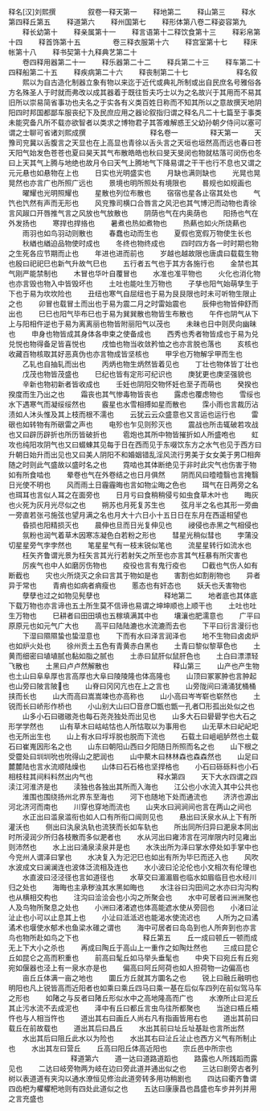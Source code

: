 <!-- { "loadSidebar": true } -->
释名[汉]刘熙撰
　　
　　叙卷一释天第一
　　释地第二
　　释山第三
　　释水第四释丘第五
　　释道第六
　　释州国第七
　　释形体第八卷二释姿容第九
　　释长幼第十
　　释亲属第十一
　　释言语第十二释饮食第十三
　　释彩帛第十四
　　释首饰第十五
　　
　　卷三释衣服第十六
　　释宫室第十七
　　释床帐第十八
　　释书契第十九释典艺第二十
　　		
　　卷四释用器第二十一
　　释乐器第二十二
　　释兵第二十三
　　释车第二十四释船第二十五
　　释疾病第二十六
　　释丧制第二十七
　　
　　
　　释名叙
　　熙以为自古造化制器立象有物以来迄于近代或典礼所制或出自民庶名号雅俗各方名殊圣人于时就而弗改以成其器着于既往哲夫巧士以为之名故兴于其用而不易其旧所以崇易简省事功也夫名之于实各有义类百姓日称而不知其所以之意故撰天地阴阳四时邦国都鄙车服丧纪下及民庶应用之器论叙指归谓之释名凡二十七篇至于事类未能究备凡所不载亦欲智者以类求之博物君子其答难解惑王父幼孙朝夕侍问以塞可谓之士聊可省诸刘熙成撰
　　
　　
　　
　　释名卷一
　　
　　释天第一
　　天豫司兖冀以舌腹言之天显也在上高显也青徐以舌头言之天垣也垣然高而远也春曰苍天阳气始发色苍苍也夏曰昊天其气布散皓皓也秋曰旻天旻闵也物就枯落可闵伤也冬曰上天其气上腾与地绝也故月令曰天气上腾地气下降易谓之干干也行不息也又谓之元元悬也如悬物在上也
　　日实也光明盛实也
　　月缺也满则缺也
　　光晃也晃晃然也亦言广也所照广远也
　　景境也明所照处有境限也
　　晷规也如规画也
　　曜耀也光明照耀也
　　星散也列位布散也
　　宿宿也星各止宿其处也
　　气饩也饩然有声而无形也
　　风兖豫司横口合唇言之风汜也其气博汜而动物也青徐言风踧口开唇推气言之风放也气放散也
　　阴荫也气在内奥荫也
　　阳扬也气在外发扬也
　　寒捍也捍挌也
　　暑煮也热如煮物也
　　热爇也如火所烧爇也
　　雨羽也如鸟羽动则散也
　　春蠢也动而生也
　　夏假也宽假万物使生长也
　　秋緧也緧迫品物使时成也
　　冬终也物终成也
　　四时四方各一时时期也物之生死各应节期而止也
　　年进也进而前也
　　岁越也越故限也唐虞曰载载生物也殷曰祀祀巳也新气升故气巳也
　　五行者五气也于其方各施行也
　　金禁也其气刚严能禁制也
　　木冒也华叶自覆冒也
　　水准也准平物也
　　火化也消化物也亦言毁也物入中皆毁坏也
　　土吐也能吐生万物也
　　子孳也阳气始萌孳生于下也于易为坎坎险也
　　丑纽也寒气自屈纽也于易为艮艮限也时未可听物生限止之也
　　卯冒也载冒土而出也于易为震二月之时雷始震也
　　辰伸也物皆伸舒而出也
　　巳巳也阳气毕布巳也于易为巽巽散也物皆生布散也
　　午仵也阴气从下上与阳相仵逆也于易为离离丽也物皆附丽阳气以茂也
　　未昧也日中则昃向幽昧也
　　申身也物皆成其身体各申束之使备成也
　　西秀也秀者物皆成也于易为兑兑悦也物得备足皆喜悦也
　　戌恤也物当收敛矜恤之也亦言脱也落也
　　亥核也收藏百物核取其好恶真伪也亦言物成皆坚核也
　　甲孚也万物解孚甲而生也
　　乙轧也自抽轧而出也
　　丙炳也物生炳然皆着见也
　　丁壮也物体皆丁壮也
　　戊茂也物皆茂盛也
　　巳纪也皆有定形可纪识也
　　庚犹更也庚坚强貌也
　　辛新也物初新者皆收成也
　　壬妊也阴阳交物怀妊也至子而萌也
　　癸揆也揆度而生乃出之也
　　霜丧也其气惨毒物皆丧也
　　露虑也覆虑物也
　　雪绥也水下遇寒气而凝绥绥然也
　　霰星也水雪相搏如星而散也
　　霂小雨也言裁历沾渍如人沐头惟及其上枝而根不濡也
　　云犹云云众盛意也又言运也运行也
　　雷硍也如转物有所硍雷之声也
　　电殄也乍见则殄灭也
　　震战也所击辄破若攻战也又曰辟历辟折也所历皆破折也
　　雹炮也其所中物皆摧折如人所盛咆也
　　虹攻也纯阳攻阴气也又曰蝃蝀其见每于日在西而见于东啜饮东方之水气也见于西方曰升朝日始升而出见也又曰美人阴阳不和婚姻错乱淫风流行男美于女女美于男□相奔随之时则此气盛故以盛时名之也
　　霓啮也其体断绝见于非时此灾气也伤害于物如有所食啮也
　　晕卷也气在外卷结之也日月俱然
　　阴而风曰曀曀翳也言掩翳日光使不明也
　　风而雨土日霾霾晦也言如物尘晦之色也
　　珥气在日两旁之名也珥耳也言似人耳之在面旁也
　　日月亏曰食稍稍侵亏如虫食草木叶也
　　晦灰也火死为灰月光尽似之也
　　朔苏也月死复苏生也
　　弦月半之名也其形一旁曲一旁直若张弓施弦也望月满之名也月大十六日小十五日日在东月在西遥相望也
　　昏损也阳精损灭也
　　晨伸也旦而日光复伸见也
　　祲侵也赤黑之气相侵也
　　氛粉也润气着草木因寒冻凝色白若粉之形也
　　彗星光稍似彗也
　　孛蒲没切星星旁气孛孛然也
　　笔星星气有一枝末锐似笔也
　　流星星转行如流水也
　　枉矢齐鲁谓光景为枉矢言其光行若射矢之所至也亦言其气枉暴有所灾害也
　　厉疾气也中人如磨厉伤物也
　　疫役也言有鬼行疫也
　　□截也气伤人如有断截也
　　灾也火所烧灭之余曰言其于物如是也
　　害割也如割削物也
　　异者异于常也
　　青痟也如病者痟瘦也
　　慝态也有奸态也
　　妖夭也夭害物也
　　孽孽也过之如物见髡孽也
　　
　　
　　
　　释地第二
　　地者底也其体底下载万物也亦言谛也五土所生莫不信谛也易谓之坤坤顺也上顺干也
　　土吐也吐生万物也
　　巳耕者曰田田填也五稼填满其中也
　　壤瀼也肥濡意也
　　广平曰原原元也如元气广大也
　　高平曰陆陆漉也水流漉而去也
　　下平曰衍言漫衍也
　　下湿曰隰隰蛰也蛰湿意也
　　下而有水曰泽言润泽也
　　地不生物曰卤卤炉也如炉火处也
　　徐州贡土五色有青黄赤白黑也
　　土青曰黎似黎草色也
　　土黄而细密曰埴埴腻也黏如脂之腻也
　　土赤曰鼠肝似鼠肝色也
　　土白曰漂漂轻飞散也
　　土黑曰卢卢然解散也
　　
　　
　　
　　释山第三
　　山产也产生物也土山曰阜阜厚也言高厚也大阜曰陵陵隆也体高隆也
　　山顶曰冢冢肿也言肿起也山旁曰陂言陂也
　　山脊曰冈冈亢也在上之言也
　　山旁陇间曰涌涌犹桶桶挟而长也
　　山大而高曰嵩嵩竦也亦高称也
　　山小高曰岑岑崭也崭然也
　　土锐而长曰峤形作桥也
　　小山别大山曰□音彦□甑也甑一孔者□形孤出处似之也
　　山多小石曰磝磝尧也每石尧尧独处而出见也
　　山多大石曰礐礐学也大石之形学学然也
　　山有草木曰岵岵怙也人所怙取以为事用也
　　山无草木曰屺屺圯也无所出生也
　　山上有水曰垺垺脱也脱而下流也
　　石载土曰岨岨胪然也土载石曰崔嵬因形名之也
　　山东曰朝阳山西曰夕阳随日所照而名之也
　　山下根之受霤处曰圳圳吮也吮得山之肥润也
　　山中藂木曰林林森也森森然也
　　山足曰麓麓陆也言水流顺陆燥也
　　山体曰石石格也坚捍格也
　　小石曰砾砾料也小石相枝柱其间料料然出内气也
　　
　　
　　
　　释水第四
　　天下大水四谓之四渎江河淮济是也
　　渎独也各独出其所而入海也
　　江公也小水流入其中公共也
　　淮围也围绕扬州北界东至海也
　　河下也随地下处而通流也
　　济济也源出河北济河而南也
　　川穿也穿地而流也
　　山夹水曰涧涧间也言在两山之间也
　　水正出曰滥泉滥衔也如人口有所衔口闿则见也
　　悬出曰沃泉水从上下有所灌沃也
　　侧出曰汍泉汍轨也流狭而长如车轨也
　　所出同所归异曰淝泉本同出时所浸润少所归各枝散而多似淝者也
　　水从河出曰雍沛言在河岸限内时见雍出则沛然也
　　水上出曰涌泉渎泉并是也
　　水泆出所为泽曰掌水停处如手掌中也今兖州人谓泽曰掌也
　　水决复入为汜汜巳也如出有所为毕巳而还入也
　　风吹水波成文曰澜澜连也波体泛流相及连也
　　水小波曰沦沦伦也小文相次有伦理也
　　水直波曰泾泾径也言如道径也
　　水草交曰湄湄眉也临水如眉临目也水经川归之处也
　　海晦也主承秽浊其水黑如晦也
　　水注谷曰沟田间之水亦曰沟沟构也从横相交构也
　　注沟曰浍浍会也小沟之所聚会也
　　水中可居者曰洲洲聚也人及鸟物所聚息之处也
　　小洲曰渚渚遮也体高能遮水使从旁回也
　　小渚曰沚沚止也小可以止息其上也
　　小沚曰泜泜迟也能渴水使流迟也
　　人所为之曰潏潏术也堰使水郁术也鱼梁水碓之谓也
　　海中可居者曰岛岛到也人所奔到也亦言鸟也物所赴如鸟之下也
　　
　　
　　
　　释丘第五
　　丘一成曰顿丘一顿而成无上下大小之杀也
　　再成曰陶丘于高山上一重作之如陶灶然也
　　三成曰昆仑丘如昆仑之高而积重也
　　前高曰髦丘如马举头垂髦也
　　中央下曰宛丘有丘宛宛如偃器也泾上有一泉水亦是也
　　偏高曰阿丘阿荷也如人担荷物一边偏高也
　　亩丘丘体满一亩之地也
　　圜丘方丘就其方圜名之也
　　锐上曰融丘融明也明阳也凡上锐皆高而近阳者也如乘曰乘丘四马曰乘一基在后似车四列在前似驾马车之形也
　　如陼之与反者曰陼丘形似水中之高地隆高而广也
　　水潦所止曰泥丘其止污水流不去成泥也
　　泽中有丘曰都丘言虫鸟往所都聚也
　　当途曰梧丘梧忤也与人相当忤也
　　道出其右曰画丘人尚右凡有指画皆用右也
　　道出其前曰载丘在前故载也
　　道出其后曰昌丘
　　水出其前曰址丘址基趾也言所出然
　　水出其后曰阻丘此水以为险也
　　水出其右曰沚丘沚止也西方义气有所制止也
　　水出其左曰营丘
　　丘高曰阳丘体高近阳也
　　宗丘邑中所宗也
　　
　　
　　
　　释道第六
　　道一达曰道路道蹈也
　　路露也人所践蹈而露见也
　　二达曰岐旁物两为岐在边曰旁此道并通出似之也
　　三达曰剧旁古者列树以表道道有夹沟以通水潦恒见修治此道旁转多用功稍剧也
　　四达曰衢齐鲁谓四齿杷为欋欋杷地则有四处此道似之也
　　五达曰康康昌也昌盛也车步并列并用之言充盛也
